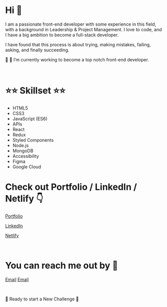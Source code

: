 

# Hi 👋

 
I am a passionate front-end developer with some experience in this field, with a background in Leadership & Project Management.
I love to code, and I have a big ambition to become a full-stack developer.

I have found that this process is about trying, making mistakes, failing, asking, and finally succeeding. 
&nbsp;

🚀 🎯 I’m currently working to become a top notch front-end developer.


&nbsp;
&nbsp;
&nbsp;

# ⭐⭐ Skillset ⭐⭐

   * HTML5 
   * CSS3 
   * JavaScript (ES6) 
   * APIs
   * React
   * Redux
   * Styled Components
   * Node.js
   * MongoDB
   * Accessibility 
   * Figma
   * Google Cloud 
 &nbsp;
 &nbsp;
 &nbsp;

 
# Check out Portfolio / LinkedIn / Netlify 👇
[Portfolio](https://app.netlify.com/teams/tara78-4yzzjs0/sites)

[LinkedIn](https://www.linkedin.com/in/tara-verdeille-28383537/)

[Netlify](https://app.netlify.com/teams/tara78-4yzzjs0/sites)

&nbsp;
# You can reach me out by 📧

 [Email](tara197801@gmail.com)
 [Email](tara.hassani.fr92@gmail.com)
 
&nbsp;

 📣  Ready to start a New Challenge  📣 

